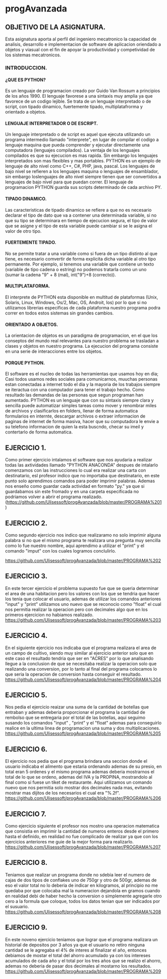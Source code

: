 # progAvanzada
## OBJETIVO DE LA ASIGNATURA.
Esta asignatura aporta al perfil del ingeniero mecatronico la capacidad de analisis, desarrollo e implementacion de software de aplicacion oriendado a objetos y viasual con el fin de apoyar la productividad y competividad de los sistemas mecatronicos.
### INTRODUCCION.
#### ¿QUE ES PYTHON?
Es un lenguaje de programacion creado por Guido Van Rossum a principios de los años 1990. El lenguaje favorese a una sintaxis muy amplia ya que favorece de un codigo lejible. Se trata de un lenguaje interpretado o de script, con tipado dinamico, fuertemente tipado, multiplatafrorma y orientado a objetos.
#### LENGUAJE INTERPRETADOR O DE ESCRIPT.
Un lenguaje interpretado o de script es aquel que ejecuta utilizando un programa intermedio llamado "interprete", en lugar de compilar el codigo a lenguaje maquina  que pueda comprender y ejecutar directamente una computadora (lenguajes compilados). La ventaja de los lenguajes compilados es que su ejecucion es mas rapida. Sin embargo los lenguajes interpretados son mas flexibles y mas portables. PYTHON es un ejemplo de lenguaje de alto nivel como C++, C#, PHP, java, pascal. Los lenguajes de bajo nivel se refieren a los lenguajes maquina o lenguajes de ensamblador, sin embargo loslenguajes de alto nivel siempre tienen que ser convertidos a lenguajes de bajo nivel para que puedan correr. El lenguaje de programacion PYTHON guarda sus scripts determinado de cada archivo PY.
#### TIPADO DINAMICO.
Las caracteristicas de tipado dinamico se refiere a que no es necesario declarar el tipo de dato que va a contener una determinada variable, si no que su tipo se determinara en tiempo de ejecucion segura, el tipo de valor que se asigne y el tipo de esta variable puede cambiar si se le asigna el valor de otro tipo.
#### FUERTEMENTE TIPADO.
No se permite tratar a una variable como si fuera de un tipo distinto al que tiene, es necesario comvertir de forma explicita dicha variable al otro tipo permanente. Por ejemplo, si tenemos una variable que contiene un texto (variable de tipo cadena o estring) no podemos tratarla como un uno (sumar la cadena "9" + 8 (mal), int("9")+8 (correcto)).
#### MULTIPLATAFORMA.
El interprete de PYTHON esta disponible en multitud de plataformas (Unix, Solaris, Linux, Windows, Os/2, Mac, OS, Androit, Ios) por lo que si no utilizamos librerias especificas de cada plataforma nuestro programa podra correr en todos estos sistemas sin grandes cambios.
#### ORIENTADO A OBJETOS.
La orientacion de objetos es un paradigma de programacion, en el que los conseptos del mundo real relevantes para nuestro problema se trasladan a clases y objetos en nuestro programa. La ejecucion del programa consiste en una serie de interacciones entre los objetos.
#### PORQUE PYTHON.
El software es el nucleo de todas las herramientas que usamos hoy en dia; Casi todos usamos redes sociales para comunicarnos, muuchas personas estan conectadas a internet todo el dia y la mayoria de los trabajos siempre se iteractua con una computador para tener el trabajo hecho. Como resultado las demandas de las personas que segun programan han aumentado. PYTHON es un lenguaje que con su sintaxis siempre clara y sencilla puede automatizar simples tareas como mover y renombrar miles de archivos y clasificarlos en folders, llenar de forma automatica formularios en internte, descargar archivos o  extraer informacion de paginas de internet de forma masiva, hacer que su computadora le envie a su telefono informacion de quien la esta buscndo, checar su imeil y contertarlo de forma automatica.
##  EJERCICIO 1.
Como primer ejercicio intalamos el software que nos ayudaria a realizar todas las axtividades llamado "PYTHON ANACONDA" despues de intalarlo comenzamos con  las instrucciones lo cual era realizar una carta con destinatario, esl profesor indico que no importaba que destinatario, en este punto solo aprendimos comandos para poder imprimir palabras. Ademas nos enseño como guardar cada actividad en formato "py." ya que si guardabamos sin este fromado y en una carpeta especificada no podriamos volver a abrir el programa realizado. (https://github.com/Ulisessoft/progAvanzada/blob/master/PROGRAMA%201)

## EJERCICIO 2.
Como segundo ejercicio  nos indico que realizaramo no solo imprimir alguna palabra si no que el mismo programa te realizara una pregunta muy sencilla como lo fue nuestro nombre, aqui aprendimo a utilizar el "print" y el comando "imput"  con los cuales  logramos conclulirlo.

https://github.com/Ulisessoft/progAvanzada/blob/master/PROGRAMA%202

## EJERCICIO 3.
En este tercer ejercicio el problema supuesto fue que se queria determinar el area de una habitacion pero los valores con los que se tendria que hacer los tenia que colocar el usuario, ademas de utilizar los comandos anteriores "input" y "print" utilizamos uno nuevo que se reconocio como "float"  el cual nos permitia realizar la operacion pero con decimales algo que en los primeros ejercicion no habiamos realizado.
https://github.com/Ulisessoft/progAvanzada/blob/master/PROGRAMA%203

## EJERCICIO 4.
En el siguiente ejercicio nos indicaba que el programa realizara el area de un campo de cultivo, siendo muy similar al ejercicio anterior solo que en este caso el resultado tendria que ser en "ACRES" por lo que analisando llegue a la conclusion de que se necesitaba realizar la operacion solo que realizando una conversion, por lo tanto al final del programa colocamos lo que seria la operacion de conversion hasta conseguir el resultado.
https://github.com/Ulisessoft/progAvanzada/blob/master/PROGRAMA%204

## EJERCICIO 5.
Nos pedia el ejercicio reaizar una suma de la cantidad de botellas que entraban y ademas deberia proporcionar el programa la cantidad de rembolso que se entregaria por el total de las botellas, aqui seguimo susando los comandos "input" , "print" y el "float" ademas para conseguirlo realice en la ultima linea de programacion una suma y dos multiplicaciones.
https://github.com/Ulisessoft/progAvanzada/blob/master/PROGRAMA%205

## EJERCICIO 6.
El ejercicio nos pedia que el programa brindara una seccion donde el usuario indicaba el alimento que estaria ordenando ademas de su presio, en total eran 5 ordenes y el mismo programa ademas deberia mostrarnos el total de lo que se ordeno, ademas del IVA y la PROPINA, mostrandolo al final como si fuese un tiket de restaurante. Aqui utilizamos un comando nuevo que nos permitia solo mostrar dos decimales nada mas, evitando mostrar mas dijitos de los necesarios el cual era "%.2f".
https://github.com/Ulisessoft/progAvanzada/blob/master/PROGRAMA%206

## EJERCICIO 7.
Como ejercicio siguiente  el profesor nos mostro una operacion matematica que consistia en imprimir la cantidad de numeros enteros desde el primero hasta  el definido, en realidad no fue complicado de realizar ya que con los ejercicios anteriores me guie de la mejor forma para realizarlo.
https://github.com/Ulisessoft/progAvanzada/blob/master/PROGRAMA%207

## EJERCICIO 8.
Teniamos que realizar un programa donde no sdebia leer el numero de cajas de dos tipos de conflakes uno de 750gr y otro de 500gr, ademas de eso el valor total no lo deberia de indicar en kilogramos, al principio no me quedaba por que colocaba mal la numeracion dejandola en gramos cuando en realidad debi de haber hecho la conversion o simplemente agregarle otro cero a la formula que coloque, todos los datos tenian que ser indicados por el susuario.
https://github.com/Ulisessoft/progAvanzada/blob/master/PROGRAMA%208

## EJERCICIO 9.
En este noveno ejercicio teniamos que lograr que el programa realizara un historial de depositos por 3 años ya que el usuario no retiro ninguna cantidad se le agregaba el 4% de interes al finalizar el año,  entonces debiamos de mostar el total del ahorro acumulado ya con los intereses acumulados de cada año y el total  por los tres años que se realizo el ahorro, ademas no deberia de pasar dos decimales al mostarno los resultados.
https://github.com/Ulisessoft/progAvanzada/blob/master/PROGRAMA%209
